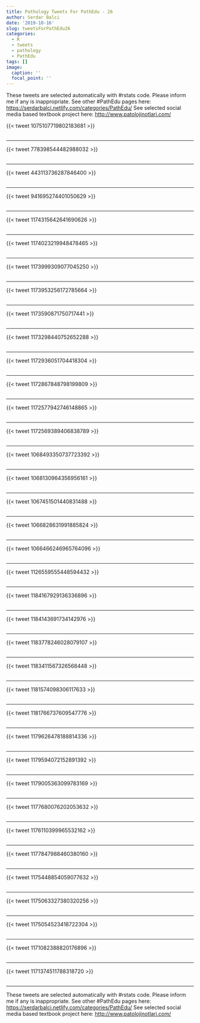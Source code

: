 ```yaml
---
title: Pathology Tweets For PathEdu - 26
author: Serdar Balci
date: '2019-10-16'
slug: tweetsForPathEdu26
categories:
  - R
  - tweets
  - pathology
  - PathEdu
tags: []
image:
  caption: ''
  focal_point: ''
---
```



These tweets are selected automatically with #rstats code. Please inform me if any is inappropriate.
See other #PathEdu pages here: https://serdarbalci.netlify.com/categories/PathEdu/ 
See selected social media based textbook project here: http://www.patolojinotlari.com/

{{< tweet 1075107719802183681 >}}
<br>
<br>
<hr>
{{< tweet 778398544482988032 >}}
<br>
<br>
<hr>
{{< tweet 443113736287846400 >}}
<br>
<br>
<hr>
{{< tweet 941695274401050629 >}}
<br>
<br>
<hr>
{{< tweet 1174315642641690626 >}}
<br>
<br>
<hr>
{{< tweet 1174023219948478465 >}}
<br>
<br>
<hr>
{{< tweet 1173999309077045250 >}}
<br>
<br>
<hr>
{{< tweet 1173953256172785664 >}}
<br>
<br>
<hr>
{{< tweet 1173590871750717441 >}}
<br>
<br>
<hr>
{{< tweet 1173298440752652288 >}}
<br>
<br>
<hr>
{{< tweet 1172936051704418304 >}}
<br>
<br>
<hr>
{{< tweet 1172867848798199809 >}}
<br>
<br>
<hr>
{{< tweet 1172577942746148865 >}}
<br>
<br>
<hr>
{{< tweet 1172569389406838789 >}}
<br>
<br>
<hr>
{{< tweet 1068493350737723392 >}}
<br>
<br>
<hr>
{{< tweet 1068130964356956161 >}}
<br>
<br>
<hr>
{{< tweet 1067451501440831488 >}}
<br>
<br>
<hr>
{{< tweet 1066828631991885824 >}}
<br>
<br>
<hr>
{{< tweet 1066466246965764096 >}}
<br>
<br>
<hr>
{{< tweet 1126559555448594432 >}}
<br>
<br>
<hr>
{{< tweet 1184167929136336896 >}}
<br>
<br>
<hr>
{{< tweet 1184143691734142976 >}}
<br>
<br>
<hr>
{{< tweet 1183778246028079107 >}}
<br>
<br>
<hr>
{{< tweet 1183411567326568448 >}}
<br>
<br>
<hr>
{{< tweet 1181574098306117633 >}}
<br>
<br>
<hr>
{{< tweet 1181766737609547776 >}}
<br>
<br>
<hr>
{{< tweet 1179626478188814336 >}}
<br>
<br>
<hr>
{{< tweet 1179594072152891392 >}}
<br>
<br>
<hr>
{{< tweet 1179005363099783169 >}}
<br>
<br>
<hr>
{{< tweet 1177680076202053632 >}}
<br>
<br>
<hr>
{{< tweet 1176110399965532162 >}}
<br>
<br>
<hr>
{{< tweet 1177847988460380160 >}}
<br>
<br>
<hr>
{{< tweet 1175448854059077632 >}}
<br>
<br>
<hr>
{{< tweet 1175063327380320256 >}}
<br>
<br>
<hr>
{{< tweet 1175054523418722304 >}}
<br>
<br>
<hr>
{{< tweet 1171082388820176896 >}}
<br>
<br>
<hr>
{{< tweet 1171374511788318720 >}}
<br>
<br>
<hr>


These tweets are selected automatically with #rstats code. Please inform me if any is inappropriate.
See other #PathEdu pages here: https://serdarbalci.netlify.com/categories/PathEdu/ 
See selected social media based textbook project here: http://www.patolojinotlari.com/
